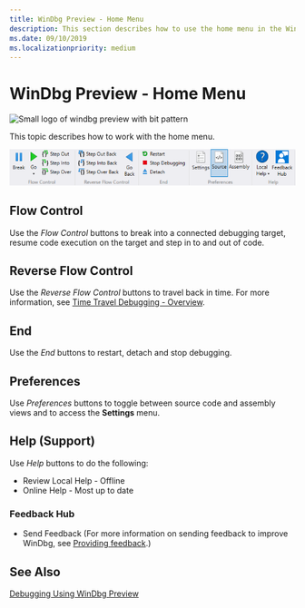 ```yaml
---
title: WinDbg Preview - Home Menu
description: This section describes how to use the home menu in the WinDbg preview debugger.
ms.date: 09/10/2019
ms.localizationpriority: medium
---
```


# WinDbg Preview - Home Menu

![Small logo of windbg preview with bit pattern](images/windbgx-preview-logo.png)

This topic describes how to work with the home menu.

![View menu in debugger](images/windbgx-home-menu.png)

## Flow Control

Use the *Flow Control* buttons to break into a connected debugging target, resume code execution on the target and step in to and out of code.

## Reverse Flow Control

Use the *Reverse Flow Control* buttons to travel back in time. For more information, see [Time Travel Debugging - Overview](time-travel-debugging-overview.md).

## End

Use the *End* buttons to restart, detach and stop debugging.

## Preferences

Use *Preferences* buttons to toggle between source code and assembly views and to access the **Settings** menu.

## Help (Support)

Use *Help* buttons to do the following:
- Review Local Help - Offline
- Online Help - Most up to date

### Feedback Hub

- Send Feedback (For more information on sending feedback to improve WinDbg, see [Providing feedback](debugging-using-windbg-preview.md#providing-feedback).) 

 
## See Also

[Debugging Using WinDbg Preview](debugging-using-windbg-preview.md)